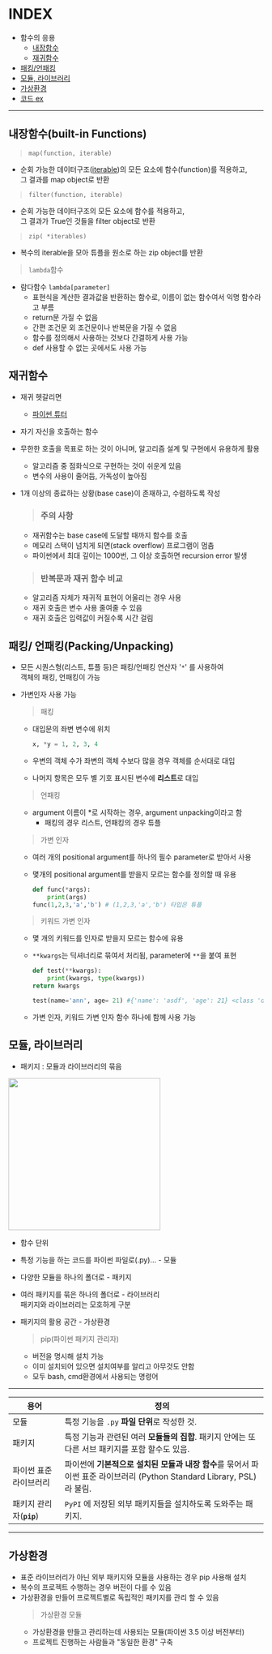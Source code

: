 # INDEX

* 함수의 응용
  * [내장함수](#내장함수built-in-functions)
  * [재귀함수](#재귀함수)
* [패킹/언패킹](#패킹-언패킹packingunpacking)
* [모듈, 라이브러리](#모듈-라이브러리)
* [가상환경](#가상환경)
* [코드 ex](https://github.com/rlaehd12/TIL/blob/main/python/0119.ipynb)

---

## 내장함수(built-in Functions)

> ``map(function, iterable)``

* 순회 가능한 데이터구조([iterable](https://github.com/rlaehd12/TIL/blob/main/python/0117.md#iterable))의 모든 요소에 함수(function)를 적용하고,  
그 결과를 map object로 반환

> `filter(function, iterable)`

* 순회 가능한 데이터구조의 모든 요소에 함수를 적용하고,  
그 결과가 True인 것들을 filter object로 반환

> `zip( *iterables)`

* 복수의 iterable을 모아 튜플을 원소로 하는 zip object를 반환

> `lambda`함수

* 람다함수 `lambda[parameter]`
  * 표현식을 계산한 결과값을 반환하는 함수로, 이름이 없는 함수여서 익명 함수라고 부름
  * return문 가질 수 없음
  * 간편 조건문 외 조건문이나 반복문을 가질 수 없음
  * 함수를 정의해서 사용하는 것보다 간결하게 사용 가능
  * def 사용할 수 없는 곳에서도 사용 가능

## **재귀함수**

* 재귀 헷갈리면
  * [파이썬 튜터](https://pythontutor.com/)

* 자기 자신을 호출하는 함수
* 무한한 호출을 목표로 하는 것이 아니며, 알고리즘 설계 및 구현에서 유용하게 활용
  * 알고리즘 중 점화식으로 구현하는 것이 쉬운게 있음
  * 변수의 사용이 줄어듬, 가독성이 높아짐
* 1개 이상의 종료하는 상황(base case)이 존재하고, 수렴하도록 작성

  > ### 주의 사항

  * 재귀함수는 base case에 도달할 때까지 함수를 호출
  * 메모리 스택이 넘치게 되면(stack overflow) 프로그램이 멈춤
  * 파이썬에서 최대 깊이는 1000번, 그 이상 호출하면 recursion error 발생

  > ### 반복문과 재귀 함수 비교

  * 알고리즘 자체가 재귀적 표현이 어울리는 경우 사용
  * 재귀 호출은 변수 사용 줄여줄 수 있음
  * 재귀 호출은 입력값이 커질수록 시간 걸림

## 패킹/ 언패킹(Packing/Unpacking)

* 모든 시퀀스형(리스트, 튜플 등)은 패킹/언패킹 연산자 '`*`' 를 사용하여  
객체의 패킹, 언패킹이 가능
* 가변인자 사용 가능

  > 패킹
  * 대입문의 좌변 변수에 위치

    ```python
    x, *y = 1, 2, 3, 4
    ```

  * 우변의 객체 수가 좌변의 객체 수보다 많을 경우 객체를 순서대로 대입
  * 나머지 항목은 모두 별 기호 표시된 변수에 **리스트**로 대입

  > 언패킹

  * argument 이름이 *로 시작하는 경우, argument unpacking이라고 함
    * 패킹의 경우 리스트, 언패킹의 경우 튜플
  
  > 가변 인자
  * 여러 개의 positional argument를 하나의 필수 parameter로 받아서 사용
  * 몇개의 positional argument를 받을지 모르는 함수를 정의할 때 유용

    ```python
    def func(*args):
        print(args) 
    func(1,2,3,'a','b') # (1,2,3,'a','b') 타입은 튜플
    ```

  > 키워드 가변 인자
  * 몇 개의 키워드를 인자로 받을지 모르는 함수에 유용
  * `**kwargs`는 딕셔너리로 묶여서 처리됨, parameter에 `**`을 붙여 표현

    ```python
    def test(**kwargs):
        print(kwargs, type(kwargs))
    return kwargs

    test(name='ann', age= 21) #{'name': 'asdf', 'age': 21} <class 'dict'>
    ```

  * 가변 인자, 키워드 가변 인자 함수 하나에 함께 사용 가능

## 모듈, 라이브러리

* 패키지 : 모듈과 라이브러리의 묶음

<img src="https://user-images.githubusercontent.com/45934087/148158664-3798bd68-a9fa-4c21-be01-874bada7c11c.png" img width = 300>

* 함수 단위
* 특정 기능을 하는 코드를 파이썬 파일로(.py)... - 모듈
* 다양한 모듈을 하나의 폴더로 - 패키지
* 여러 패키지를 묶은 하나의 폴더로 - 라이브러리  
패키지와 라이브러리는 모호하게 구분
* 패키지의 활용 공간 - 가상환경

  > pip(파이썬 패키지 관리자)
  * 버전을 명시해 설치 가능
  * 이미 설치되어 있으면 설치여부를 알리고 아무것도 안함
  * 모두 bash, cmd환경에서 사용되는 명령어

---
|용어|정의|
|--------|-------------------|
|  모듈   | 특정 기능을 `.py` **파일 단위**로 작성한 것. |
|  패키지  | 특정 기능과 관련된 여러 **모듈들의 집합**. 패키지 안에는 또다른 서브 패키지를 포함 할수도 있음.  |
| 파이썬 표준 라이브러리 | 파이썬에 **기본적으로 설치된 모듈과 내장 함수**를 묶어서 파이썬 표준 라이브러리 (Python Standard Library, PSL) 라 불림. |
| 패키지 관리자(**`pip`**) | `PyPI` 에 저장된 외부 패키지들을 설치하도록 도와주는 패키지. |
---

## 가상환경

* 표준 라이브러리가 아닌 외부 패키지와 모듈을 사용하는 경우 pip 사용해 설치
* 복수의 프로젝트 수행하는 경우 버전이 다를 수 있음
* 가상환경을 만들어 프로젝트별로 독립적인 패키지를 관리 할 수 있음
  > 가상환경 모듈
  * 가상환경을 만들고 관리하는데 사용되는 모듈(파이썬 3.5 이상 버전부터)
  * 프로젝트 진행하는 사람들과 "동일한 환경" 구축
